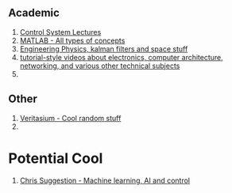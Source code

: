 ## Academic
1. [Control System Lectures](https://www.youtube.com/channel/UCq0imsn84ShAe9PBOFnoIrg) 
2. [MATLAB - All types of concepts](https://www.youtube.com/@MATLAB) 
3. [Engineering Physics, kalman filters and space stuff](https://www.youtube.com/@ProfessorRoss/videos) 
4. [tutorial-style videos about electronics, computer architecture, networking, and various other technical subjects](https://www.youtube.com/@BenEater) 
5. 





## Other
1. [Veritasium - Cool random stuff](https://www.youtube.com/@veritasium) 
2. 



# Potential Cool
1. [Chris Suggestion - Machine learning, AI and control](https://www.youtube.com/watch?v=s_9InuQAx-g&list=PLMrJAkhIeNNR20Mz-VpzgfQs5zrYi085m&index=18&ab_channel=SteveBrunton)